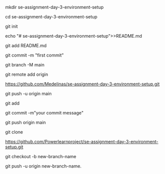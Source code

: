 mkdir se-assignment-day-3-environment-setup 

cd se-assignment-day-3-environment-setup

git init

echo "# se-assignment-day-3-environment-setup">>README.md

git add README.md

git commit -m "first commit"

git branch -M main

git remote add origin

https://github.com/Medelinas/se-assignment-day-3-environment-setup.git

git push -u origin main

git add

git commit -m"your commit message"

git push origin main

git clone

https://github.com/Powerlearnproject/se-assignment-day-3-environment-setup.git

git checkout -b new-branch-name

git push -u origin new-branch-name.



